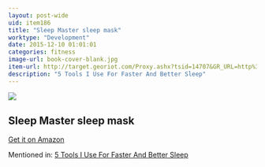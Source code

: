 ```yaml
---
layout: post-wide
uid: item186
title: "Sleep Master sleep mask"
worktype: "Development"
date: 2015-12-10 01:01:01
categories: fitness
image-url: book-cover-blank.jpg
item-url: http://target.georiot.com/Proxy.ashx?tsid=14707&GR_URL=http%3A%2F%2Fwww.amazon.com%2FSleep-Master-smblu01-Mask%2Fdp%2FB0015NZ6FK%2F
description: "5 Tools I Use For Faster And Better Sleep"
---
```

<a href="http://target.georiot.com/Proxy.ashx?tsid=14707&GR_URL=http%3A%2F%2Fwww.amazon.com%2FSleep-Master-smblu01-Mask%2Fdp%2FB0015NZ6FK%2F" target="blank"><img src="../../../../img/thumbs/book-cover-blank.jpg" class="prod-img"></a>
<h2>Sleep Master sleep mask</h2>
<p><a href="http://target.georiot.com/Proxy.ashx?tsid=14707&GR_URL=http%3A%2F%2Fwww.amazon.com%2FSleep-Master-smblu01-Mask%2Fdp%2FB0015NZ6FK%2F" target="blank">Get it on Amazon</a><p>
<p>Mentioned in: <a href="http://fourhourworkweek.com/2015/10/17/5-tools-i-use-for-faster-and-better-sleep/" target="blank">5 Tools I Use For Faster And Better Sleep</a></p>
